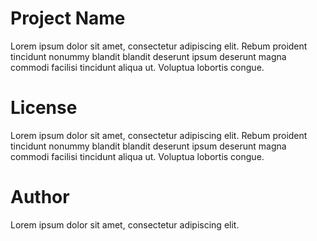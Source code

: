 # Project Name
Lorem ipsum dolor sit amet, consectetur adipiscing elit. Rebum proident
tincidunt nonummy blandit blandit deserunt
ipsum deserunt magna commodi facilisi tincidunt aliqua ut.
Voluptua lobortis congue.

# License
Lorem ipsum dolor sit amet, consectetur adipiscing elit. Rebum proident
tincidunt nonummy blandit blandit deserunt
ipsum deserunt magna commodi facilisi tincidunt aliqua ut.
Voluptua lobortis congue.

# Author
Lorem ipsum dolor sit amet, consectetur adipiscing elit.